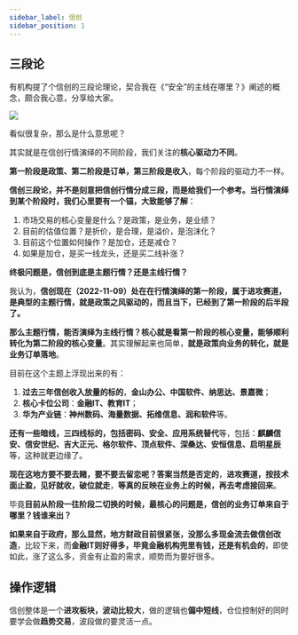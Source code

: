 ```yaml
---
sidebar_label: 信创
sidebar_position: 1
---
```


## 三段论

有机构提了个信创的三段论理论，契合我在《“安全”的主线在哪里？》阐述的概念，颇合我心意，分享给大家。

![](https://img.arctee.cn/one/202211271822280.png)

看似很复杂，那么是什么意思呢？

其实就是在信创行情演绎的不同阶段，我们关注的**核心驱动力不同**。

**第一阶段是政策、第二阶段是订单，第三阶段是收入**，每个阶段的驱动力不一样。

**信创三段论，并不是刻意把信创行情分成三段，而是给我们一个参考。当行情演绎到某个阶段时，我们心里要有一个锚，大致能够了解**：

1. 市场交易的核心变量是什么？是政策，是业务，是业绩？
2. 目前的估值位置？是折价，是合理，是溢价，是泡沫化？
3. 目前这个位置如何操作？是加仓，还是减仓？
4. 如果是加仓，是买一线龙头，还是买二线补涨？

**终极问题是，信创到底是主题行情？还是主线行情？**

我认为，**信创现在（2022-11-09）处在在行情演绎的第一阶段，属于进攻赛道，是典型的主题行情，就是政策之风驱动的，而且当下，已经到了第一阶段的后半段了。**

**那么主题行情，能否演绎为主线行情？核心就是看第一阶段的核心变量，能够顺利转化为第二阶段的核心变量**。其实理解起来也简单，**就是政策向业务的转化，就是业务订单落地**。

目前在这个主题上浮现出来的有：

1. **过去三年信创收入放量的标的**，**金山办公、中国软件、纳思达、景嘉微**；
2. **核心卡位公司**：**金融IT、教育IT**；
3. **华为产业链**：**神州数码、海量数据、拓维信息、润和软件**等。

**还有一些暗线，三四线标的，包括密码、安全、应用系统替代**等，包括：**麒麟信安、信安世纪、吉大正元、格尔软件、顶点软件、深桑达、安恒信息、启明星辰**等，这种就更边缘了。

**现在这地方要不要去赌，要不要去留恋呢？答案当然是否定的**，**进攻赛道，按技术面止盈，见好就收，破位就走**，**等真的反映在业务上的时候，再去考虑接回来**。

毕竟**目前从阶段一往阶段二切换的时候，最核心的问题是，信创的业务订单来自于哪里？钱谁来出？**

**如果来自于政府，那么显然，地方财政目前很紧张，没那么多现金流去做信创改造**，比较下来，而**金融IT则好得多，毕竟金融机构兜里有钱，还是有机会的**，即使如此，涨了这么多，资金有止盈的需求，顺势而为要好很多。


## 操作逻辑

信创整体是一个**进攻板块，波动比较大**，做的逻辑也**偏中短线**，仓位控制好的同时要学会做**趋势交易**，波段做的要灵活一点。


